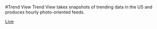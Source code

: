 #Trend View
Trend View takes snapshots of trending data in the US and produces hourly photo-oriented feeds.

[Live](https://trend-view.herokuapp.com)